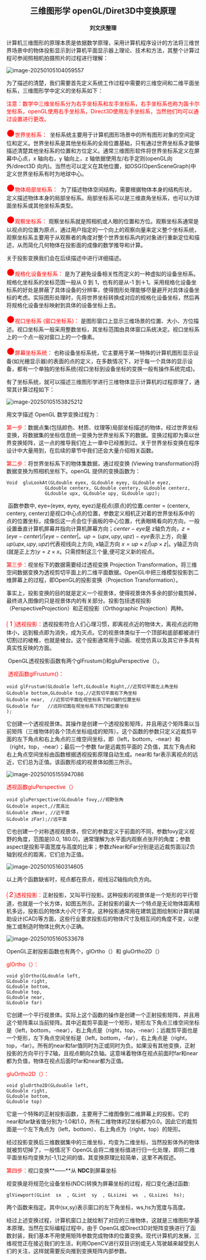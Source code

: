 <h2 align="center">三维图形学 openGL/Diret3D中变换原理</h1>

<h4 align="Center">刘文庆整理</h4>

​        计算机三维图形的原理本质是依据数学原理，采用计算机程序设计的方法将三维世界场景中的物体投影显示到计算机平面显示器上理论、技术和方法，其整个计算过程可参阅照相机拍摄照片的过程进行理解：

![image-20250105104059557](../images/image-20250105104059557.png)

​         为了描述的清楚，我们需要首先定义系统工作过程中需要的三维空间和二维平面坐标系，三维图形学中定义的坐标系如下：

​        <font color="Red">注意：数学中三维坐标系分为右手坐标系和左手坐标系，右手坐标系也称为笛卡尔坐标系，openGL使用右手坐标系，Direct3D使用左手坐标系，当然他们均可以通过设置进行更改。</font>

<font color="Red"><font size="5">●</font>世界坐标系： </font> 坐标系统主要用于计算机图形场景中的所有图形对象的空间定位和定义。世界坐标系是其他坐标系的全局位置基础，只有通过世界坐标系才能够描述清楚其他坐标系的位置和方位定义。通常三维图形软件将世界坐标系定义在屏幕中心点，x 轴向右，y 轴向上，z 轴依据使用左/右手定则(openGL向外/direct3D  向内)。当然也可以定义在其他位置，如OSG(OpenSceneGraph)中定义世界坐标系有时为地球中心。

<font color="Red"><font size="5">●</font>物体局部坐标系： </font> 为了描述物体空间结构，需要根据物体本身的结构形状，定义描述物体本身的局部坐标系。局部坐标系可以是三维直角坐标系，也可以为球面坐标系或其他坐标系类型。

<font color="Red"><font size="5">●</font>观察坐标系： </font>观察坐标系就是照相机或人眼的位置和方位。观察坐标系通常是以视点的位置为原点，通过用户指定的一个向上的观察向量来定义整个坐标系统，观察坐标系主要用于从观察者的角度对整个世界坐标系内的对象进行重新定位和描述，从而简化几何物体在投影面的成像的数学推导和计算。

关于投影变换我们会在后续描述中进行详细描述。

<font color="Red"><font size="5">●</font>规格化设备坐标系： </font> 是为了避免设备相关性而定义的一种虚拟的设备坐标系。规格化坐标系的坐标范围一般从 0 到 1，也有的是从-1 到＋1。采用规格化设备坐标系的好处是屏蔽了具体设备的分辨率，使得图形处理能够尽量避开对具体设备坐标的考虑。实际图形处理时，先将世界坐标转换成对应的规格化设备坐标，然后再将规格化设备坐标映射到具体的设备坐标上去。

<font color="Red"><font size="5">●</font>视口坐标系  (窗口坐标系)： </font> 是图形窗口上显示三维场景的位置、大小、方位描述。视口坐标系一般采用整数坐标，其坐标范围由具体窗口系统决定。视口坐标系上的一个点一般对窗口上的一个像素。

<font color="Red"><font size="5">●</font>屏幕坐标系统：</font> 也称设备坐标系统，它主要用于某一特殊的计算机图形显示设备(如光栅显示器)的表面的点的定义，在多数情况下，对于每一个具体的显示设备，都有一个单独的坐标系统(视口坐标到设备坐标的变换一般有操作系统完成)。

​        有了坐标系统，就可以描述三维图形学进行三维物体显示计算机的过程原理了，通常其计算过程如下：

![image-20250105153825212](../images/image-20250105153825212.png)

用文字描述 OpenGL  数学变换过程为：

<font color="Red">第一步：</font>数据点集(包括颜色、材质、纹理等)局部坐标描述的物体，经过世界坐标变换，将数据集的坐标信息统一变换为世界坐标系下的数据。变换过程即为乘以世界变换矩阵，这一点的推导我们在上一章中已经推到过。关于世界坐标变换在程序设计中大量用到，在后续的章节中我们还会大量介绍相关函数。

<font color="Red">第二步：</font>将世界坐标系下的物体集数据，通过视变换 (Viewing transformation)将数据变换为照相机坐标下。openGL  提供的变换函数为：

```
Void  gluLookAt(GLdouble eyex, GLdouble eyey, GLdouble eyez,
              GLdouble centerx, GLdouble centery, GLdouble centerz,
              GLdouble upx, GLdouble upy, GLdouble upz);
```

​        函数参数中, eye=(eyex, eyey, eyez)是视点(原点)的位置.center = (centerx, centery, centerz)是视口中心点的位置，参数定义相机正对着的世界坐标系中的点的位置坐标，成像后这一点会位于画板的中心位置，代表眼睛看向的方向，一般设置垂直计算机屏幕并指向计算机屏幕方向；$center - eye$是  z轴负方向，$z = (eye - center) / |eye - center|$。$up = (upx, upy, upz) - eye$表示上方，向量$up(upx,  upy, upz)$代表视线向上方向, x轴正方向  $x = up× z /  |up×  z|$。y轴正方向(就是正上方)$y = z×  x$。只需控制这三个量,便可定义新的视点。

<font color="Red">第三步：</font>视坐标下的数据需要经过透视变换 Projection Transformation，将三维空间数据变换为透视剪切平面上的二维平面数据。OpenGL中把三维模型投影到二维屏幕上的过程，即OpenGL的投影变换（Projection Transformation）。

​       事实上，投影变换的目的就是定义一个视景体，使得视景体外多余的部分裁剪掉，最终进入图像的只是视景体内的有关部分。投影包括透视投影（PerspectiveProjection）和正视投影（Orthographic Projection）两种。

​        <font color="Red"><font size="5">⑴</font>透视投影：</font>透视投影符合人们心理习惯，即离视点近的物体大，离视点远的物体小，远到极点即为消失，成为灭点。它的视景体类似于一个顶部和底部都被进行切割过的棱椎，也就是棱台。这个投影通常用于动画、视觉仿真以及其它许多具有真实性反映的方面。

​       OpenGL透视投影函数有两个glFrustum()和gluPerspective（）。

​        <font color="Red"> 透视函数glFrustum()：</font>

```
void glFrustum(GLdouble left,GLdouble Right,//近剪切平面左上角坐标
GLdouble bottom,GLdouble top,//近剪切平面右下角坐标
GLdouble near,  //近剪切平面在视坐标系下的z轴的位置坐标
GLdouble far   //远将切面在视坐标系下的Z轴位置坐标
);
```

​        它创建一个透视视景体。其操作是创建一个透视投影矩阵，并且用这个矩阵乘以当前矩阵（三维物体的各个顶点坐标组成的矩阵）。这个函数的参数只定义近裁剪平面的左下角点和右上角点的三维空间坐标，即（left，bottom，-near）和（right，top，-near）；最后一个参数 far是远裁剪平面的 Z负值，其左下角点和右上角点空间坐标由函数根据透视投影原理自动生成。near和 far表示离视点的远近，它们总为正值。该函数形成的视景体如图三所示。

![image-20250105155947086](../images/image-20250105155947086.png)

  <font color="Red"> 透视函数gluPerspective（）</font>

```
void gluPerspective(GLdouble fovy,//视野张角
GLdouble aspect,//宽高比
GLdouble zNear, //近平面
GLdouble zFar);//远平面
```

​        它也创建一个对称透视视景体，但它的参数定义于前面的不同，参数fovy定义视野的角度，范围是[0.0,  180.0]，通常理解为水平面内观察点张开的角度；参数aspect是投影平面宽度与高度的比率；参数zNear和Far分别是远近裁剪面沿Z负轴到视点的距离，它们总为正值。

![image-20250105160314605](../images/image-20250105160314605.png)

以上两个函数缺省时，视点都在原点，视线沿Z轴指向负方向。

<font color="Red"><font size="5">⑵</font>透视投影：</font>正射投影，又叫平行投影。这种投影的视景体是一个矩形的平行管道，也就是一个长方体，如图五所示。正射投影的最大一个特点是无论物体距离相机多远，投影后的物体大小尺寸不变。这种投影通常用在建筑蓝图绘制和计算机辅助设计(CAD)等方面，这些行业要求投影后的物体尺寸及相互间的角度不变，以便施工或制造时物体比例大小正确。

![image-20250105160533678](../images/image-20250105160533678.png)

OpenGL正射投影函数也有两个，glOrtho（）和  gluOrtho2D（）

<font color="Red">glOrtho（）：</font>

```
void glOrtho(GLdouble left, 
GLdouble right, 
GLdouble bottom, 
GLdouble top,  
GLdouble near, 
GLdouble far)
```

它创建一个平行视景体。实际上这个函数的操作是创建一个正射投影矩阵，并且用这个矩阵乘以当前矩阵。其中近裁剪平面是一个矩形，矩形左下角点三维空间坐标是（left，bottom，-near），右上角点是（right，top，-near）；远裁剪平面也是一个矩形，左下角点空间坐标是（left，bottom，-far），右上角点是（right，top，-far）。所有的near和far值同时为正或同时为负。如果没有其他变换，正射投影的方向平行于Z轴，且视点朝向Z负轴。这意味着物体在视点前面时far和near都为负值，物体在视点后面时far和near都为正值。

<font color="Red">gluOrtho2D（）：</font>

```
void gluOrtho2D(GLdouble left, 
GLdouble right, 
GLdouble bottom, 
GLdouble top)
```

​       它是一个特殊的正射投影函数，主要用于二维图像到二维屏幕上的投影。它的near和far缺省值分别为-1.0和1.0，所有二维物体的Z坐标都为0.0。因此它的裁剪面是一个左下角点为（left，bottom）、右上角点为（right，top）的矩形。

​         经过投影变换后三维数据集中的三维坐标，均变为二维坐标，当然投影体外的物体就被剪切掉了，一般情况下 OpenGL会将二维坐标值进行归一化处理，即将二维平面坐标均变换为[-1,1]之间的值，其变换原理比较简单，这里不再叙述。

<font color="Red">第四步：</font>视口变换**——**从 **NDC**到屏幕坐标

视变换是将规范化设备坐标(NDC)转换为屏幕坐标的过程，视口变化通过函数:

```
glViewport(GLint  sx  , GLint  sy  , GLsizei  ws  , GLsizei  hs);
```

两个函数来指定。其中(sx,sy)表示窗口的左下角坐标，ws,hs为宽度与高度。

​         经过上述变换过程，计算机窗口上就绘制了对应的三维物体，这就是三维图形学基本原理。当然在实际编程过程中，由于 OpenGL或Direct3D对矩阵变换进行了函数封装，我们基本不用使用矩阵参数完成物体的位置变换。现代计算机的发展，三维视觉正在接近我们的生活，利用OpenCV进行双目识别或无人驾驶越来越受到人们的关注，这样就需要反向推到变换矩阵内部参数。